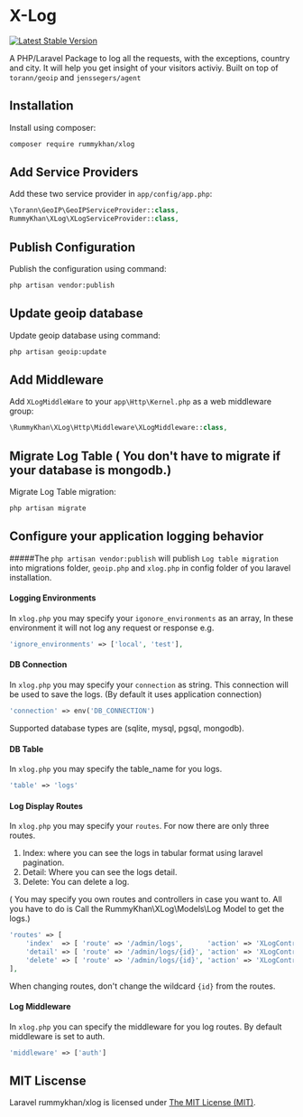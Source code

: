 X-Log
=====

[![Latest Stable Version](https://img.shields.io/badge/packagist-V%203.0.0-blue.svg)](https://packagist.org/packages/rummykhan/xlog)

A PHP/Laravel Package to log all the requests, with the exceptions, country and city. It will help you get insight of your visitors activiy. Built on top of `torann/geoip` and `jenssegers/agent`

Installation
------------

Install using composer:

```bash
composer require rummykhan/xlog
```

Add Service Providers
---------------------

Add these two service provider in `app/config/app.php`:

```php
\Torann\GeoIP\GeoIPServiceProvider::class,
RummyKhan\XLog\XLogServiceProvider::class,
```

Publish Configuration
---------------------

Publish the configuration using command:

```bash
php artisan vendor:publish
```

Update geoip database
---------------------

Update geoip database using command:

```bash
php artisan geoip:update
```

Add Middleware
--------------
Add `XLogMiddleWare` to your `app\Http\Kernel.php` as a web middleware group:

```php
\RummyKhan\XLog\Http\Middleware\XLogMiddleware::class,
```

Migrate Log Table ( You don't have to migrate if your database is mongodb.)
---------------------------------------------------------------------------
Migrate Log Table migration:

```bash
php artisan migrate
```

 Configure your application logging behavior
--------------------------------------------

#####The `php artisan vendor:publish` will publish `Log table migration` into migrations folder, `geoip.php` and `xlog.php` in config folder of you laravel installation.

#### Logging Environments

In `xlog.php` you may specify your `igonore_environments` as an array, In these environment it will not log any request or response e.g.

```php
'ignore_environments' => ['local', 'test'],
```

#### DB Connection

In `xlog.php` you may specify your `connection` as string. This connection will be used to save the logs. (By default it uses application connection)
```php
'connection' => env('DB_CONNECTION')
```
Supported database types are (sqlite, mysql, pgsql, mongodb).

#### DB Table
In `xlog.php` you may specify the table_name for you logs.
```php
'table' => 'logs'
```

#### Log Display Routes
In `xlog.php` you may specify your `routes`. For now there are only three routes. 
1. Index: where you can see the logs in tabular format using laravel pagination.
2. Detail: Where you can see the logs detail.
3. Delete: You can delete a log.
    
( You may specify you own routes and controllers in case you want to. All you have to do is Call the RummyKhan\XLog\Models\Log Model to get the logs.)
```php
'routes' => [
    'index'  => [ 'route' => '/admin/logs',      'action' => 'XLogController@index'],        // HTTP Method is GET
    'detail' => [ 'route' => '/admin/logs/{id}', 'action' => 'XLogController@detail'],       // HTTP Method is GET
    'delete' => [ 'route' => '/admin/logs/{id}', 'action' => 'XLogController@delete']        // HTTP Method is DELETE
],
```
When changing routes, don't change the wildcard `{id}` from the routes.

#### Log Middleware
In `xlog.php` you can specify the middleware for you log routes. By default middleware is set to auth.
```php
'middleware' => ['auth']
```

## MIT Liscense
Laravel rummykhan/xlog is licensed under [The MIT License (MIT)](LICENSE).
